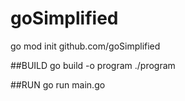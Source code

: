 # goSimplified

go mod init github.com/goSimplified

##BUILD
go build -o program
./program

##RUN
go run main.go